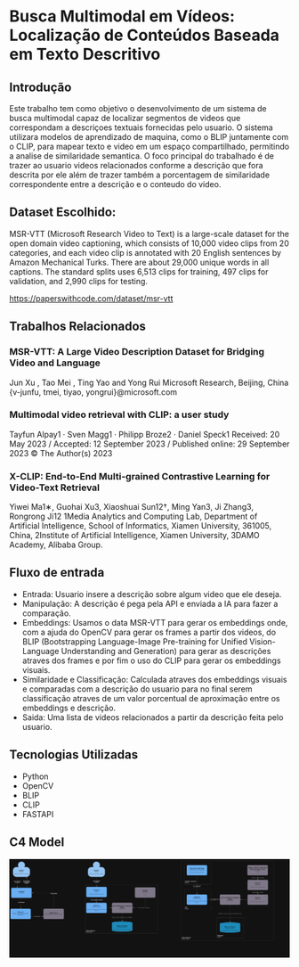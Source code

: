 # Busca Multimodal em Vídeos: Localização de Conteúdos Baseada em Texto Descritivo
## Introdução
Este trabalho tem como objetivo o desenvolvimento de um sistema de busca multimodal
capaz de localizar segmentos de videos que correspondam a descriçoes textuais fornecidas
pelo usuario. O sistema utilizara modelos de aprendizado de maquina, como o BLIP juntamente com o CLIP,
para mapear texto e video em um espaço compartilhado, permitindo a analise de similaridade
semantica. O foco principal do trabalhado é de trazer ao usuario videos relacionados conforme a descrição
que fora descrita por ele além de trazer também a porcentagem de similaridade correspondente entre
a descrição e o conteudo do video.

## Dataset Escolhido:
MSR-VTT (Microsoft Research Video to Text) is a large-scale dataset for the open domain video captioning, which consists of 10,000 video clips from 20 categories,
and each video clip is annotated with 20 English sentences by Amazon Mechanical Turks. There are about 29,000 unique words in all captions. The standard splits uses 6,513 clips
for training, 497 clips for validation, and 2,990 clips for testing.

https://paperswithcode.com/dataset/msr-vtt

## Trabalhos Relacionados
### MSR-VTT: A Large Video Description Dataset for Bridging Video and Language
Jun Xu , Tao Mei , Ting Yao and Yong Rui
Microsoft Research, Beijing, China
{v-junfu, tmei, tiyao, yongrui}@microsoft.com

### Multimodal video retrieval with CLIP: a user study
Tayfun Alpay1 · Sven Magg1 · Philipp Broze2 · Daniel Speck1
Received: 20 May 2023 / Accepted: 12 September 2023 / Published online: 29 September 2023
© The Author(s) 2023

### X-CLIP: End-to-End Multi-grained Contrastive Learning for Video-Text Retrieval
Yiwei Ma1∗, Guohai Xu3, Xiaoshuai Sun12†, Ming Yan3, Ji Zhang3, Rongrong Ji12
1Media Analytics and Computing Lab, Department of Artificial Intelligence, School of Informatics,
Xiamen University, 361005, China, 2Institute of Artificial Intelligence,
Xiamen University, 3DAMO Academy, Alibaba Group.


## Fluxo de entrada
- Entrada: Usuario insere a descrição sobre algum video que ele deseja.
- Manipulação: A descrição é pega pela API e enviada a IA para fazer a comparação.
- Embeddings: Usamos o data MSR-VTT para gerar os embeddings onde, com a ajuda do OpenCV para gerar os frames a partir dos videos,
  do BLIP (Bootstrapping Language-Image Pre-training for Unified Vision-Language Understanding and Generation) para gerar as descrições atraves dos frames e
  por fim o uso do CLIP para gerar os embeddings visuais.
- Similaridade e Classificação: Calculada atraves dos embeddings visuais e comparadas com a descrição do usuario para no final serem classificação atraves
  de um valor porcentual de aproximação entre os embeddings e descrição.
- Saida: Uma lista de videos relacionados a partir da descrição feita pelo usuario.

## Tecnologias Utilizadas
- Python
- OpenCV
- BLIP
- CLIP
- FASTAPI

## C4 Model

![Diagrama C4](./diagramas/c4model.png)
